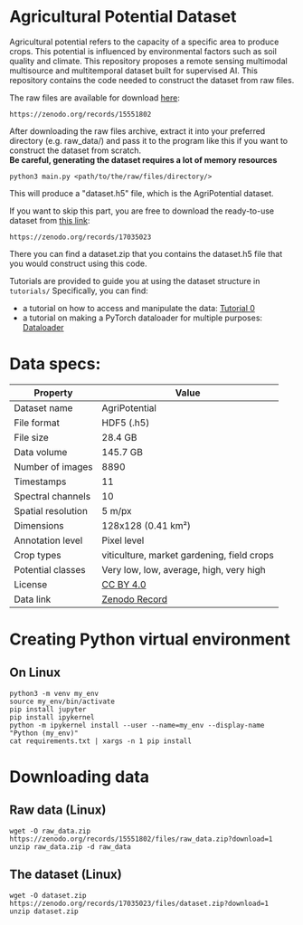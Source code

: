 # Agricultural Potential Dataset

Agricultural potential refers to the capacity of a specific area to produce crops. This potential is influenced by environmental factors such as soil quality and climate. This repository proposes a remote sensing multimodal multisource and multitemporal dataset built for supervised AI. This repository contains the code needed to construct the dataset from raw files.  

The raw files are available for download [here](https://zenodo.org/records/15551802):  
```
https://zenodo.org/records/15551802
```

After downloading the raw files archive, extract it into your preferred directory (e.g. raw_data/) and pass it to the program like this if you want to construct the dataset from scratch.  
**Be careful, generating the dataset requires a lot of memory resources**
```
python3 main.py <path/to/the/raw/files/directory/>  
```
This will produce a "dataset.h5" file, which is the AgriPotential dataset.  

If you want to skip this part, you are free to download the ready-to-use dataset from [this link](https://zenodo.org/records/17035023):  
```
https://zenodo.org/records/17035023
```
There you can find a dataset.zip that you contains the dataset.h5 file that you would construct using this code.  

Tutorials are provided to guide you at using the dataset structure in ```tutorials/```
Specifically, you can find: 

- a tutorial on how to access and manipulate the data: [Tutorial 0](tutorials/Tutorial%200/)
- a tutorial on making a PyTorch dataloader for multiple purposes: [Dataloader](tutorials/Dataloader/)

# Data specs:
| Property           | Value                                                                 |
|--------------------|-----------------------------------------------------------------------|
| Dataset name       | AgriPotential                                                         |
| File format        | HDF5 (.h5)                                                            |
| File size          | 28.4 GB                                                               |
| Data volume        | 145.7 GB                                                              |
| Number of images   | 8890                                                                  |
| Timestamps         | 11                                                                    |
| Spectral channels  | 10                                                                    |
| Spatial resolution | 5 m/px                                                                |
| Dimensions         | 128x128 (0.41 km²)                                                    |
| Annotation level   | Pixel level                                                           |
| Crop types         | viticulture, market gardening, field crops                            |
| Potential classes  | Very low, low, average, high, very high                               |
| License            | [CC BY 4.0](https://creativecommons.org/licenses/by/4.0/deed.en)      |
| Data link          | [Zenodo Record](https://zenodo.org/records/17035023)   


# Creating Python virtual environment

## On Linux 

```
python3 -m venv my_env
source my_env/bin/activate
pip install jupyter
pip install ipykernel
python -m ipykernel install --user --name=my_env --display-name "Python (my_env)"
cat requirements.txt | xargs -n 1 pip install 
```


# Downloading data

## Raw data (Linux) 

```
wget -O raw_data.zip https://zenodo.org/records/15551802/files/raw_data.zip?download=1
unzip raw_data.zip -d raw_data
```

## The dataset (Linux) 
```
wget -O dataset.zip https://zenodo.org/records/17035023/files/dataset.zip?download=1
unzip dataset.zip
```
